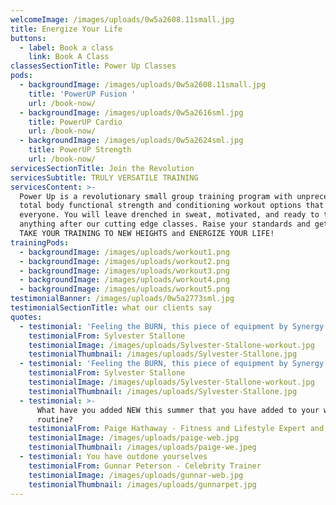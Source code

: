 ```yaml
---
welcomeImage: /images/uploads/0w5a2608.11small.jpg
title: Energize Your Life
buttons:
  - label: Book a class
    link: Book A Class
classesSectionTitle: Power Up Classes
pods:
  - backgroundImage: /images/uploads/0w5a2608.11small.jpg
    title: 'PowerUP Fusion '
    url: /book-now/
  - backgroundImage: /images/uploads/0w5a2616sml.jpg
    title: PowerUP Cardio
    url: /book-now/
  - backgroundImage: /images/uploads/0w5a2624sml.jpg
    title: PowerUP Strength
    url: /book-now/
servicesSectionTitle: Join the Revolution
servicesSubtitle: TRULY VERSATILE TRAINING
servicesContent: >-
  Power Up is a revolutionary small group training program with unprecedented
  total body functional strength and conditioning workout options that cater for
  everyone. You will leave drenched in sweat, motivated, and ready to take on
  anything after our cutting edge classes. Raise your standards and get ready to
  TAKE YOUR TRAINING TO NEW HEIGHTS and ENERGIZE YOUR LIFE!
trainingPods:
  - backgroundImage: /images/uploads/workout1.png
  - backgroundImage: /images/uploads/workout2.png
  - backgroundImage: /images/uploads/workout3.png
  - backgroundImage: /images/uploads/workout4.png
  - backgroundImage: /images/uploads/workout5.png
testimonialBanner: /images/uploads/0w5a2773sml.jpg
testimonialSectionTitle: what our clients say
quotes:
  - testimonial: 'Feeling the BURN, this piece of equipment by Synergy Fitness does it all.'
    testimonialFrom: Sylvester Stallone
    testimonialImage: /images/uploads/Sylvester-Stallone-workout.jpg
    testimonialThumbnail: /images/uploads/Sylvester-Stallone.jpg
  - testimonial: 'Feeling the BURN, this piece of equipment by Synergy Fitness does it all.'
    testimonialFrom: Sylvester Stallone
    testimonialImage: /images/uploads/Sylvester-Stallone-workout.jpg
    testimonialThumbnail: /images/uploads/Sylvester-Stallone.jpg
  - testimonial: >-
      What have you added NEW this summer that you have added to your workout
      routine?
    testimonialFrom: Paige Hathaway - Fitness and Lifestyle Expert and F45 Global Ambassador
    testimonialImage: /images/uploads/paige-web.jpg
    testimonialThumbnail: /images/uploads/paige-we.jpeg
  - testimonial: You have outdone yourselves
    testimonialFrom: Gunnar Peterson - Celebrity Trainer
    testimonialImage: /images/uploads/gunnar-web.jpg
    testimonialThumbnail: /images/uploads/gunnarpet.jpg
---
```


